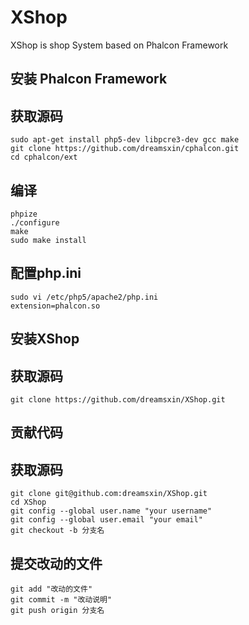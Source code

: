 XShop
=====

XShop is shop System based on Phalcon Framework

安装 Phalcon Framework
----------------------

## 获取源码

```shell
sudo apt-get install php5-dev libpcre3-dev gcc make
git clone https://github.com/dreamsxin/cphalcon.git
cd cphalcon/ext
```

## 编译

```shell
phpize
./configure
make
sudo make install
```

## 配置php.ini

```shell
sudo vi /etc/php5/apache2/php.ini
extension=phalcon.so
```

安装XShop
---------

## 获取源码

```shell
git clone https://github.com/dreamsxin/XShop.git
```

贡献代码
--------

## 获取源码
```shell
git clone git@github.com:dreamsxin/XShop.git
cd XShop
git config --global user.name "your username"
git config --global user.email "your email"
git checkout -b 分支名
```

## 提交改动的文件
```shell
git add "改动的文件"
git commit -m "改动说明"
git push origin 分支名
```
